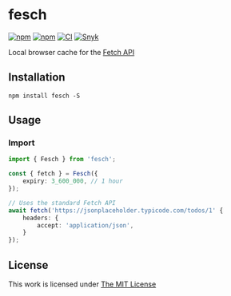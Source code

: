 # fesch

[![npm](https://flat.badgen.net/npm/license/fesch)](https://www.npmjs.org/package/fesch)
[![npm](https://flat.badgen.net/npm/v/fesch)](https://www.npmjs.org/package/fesch)
[![CI](https://img.shields.io/github/workflow/status/idleberg/node-fesch/CI?style=flat-square)](https://github.com/idleberg/node-fesch/actions)
[![Snyk](https://flat.badgen.net/snyk/idleberg/fesch)](https://snyk.io/vuln/npm:fesch)

Local browser cache for the [Fetch API][]

## Installation

`npm install fesch -S`

## Usage

### Import

```ts
import { Fesch } from 'fesch';

const { fetch } = Fesch({
    expiry: 3_600_000, // 1 hour
});

// Uses the standard Fetch API
await fetch('https://jsonplaceholder.typicode.com/todos/1' {
    headers: {
        accept: 'application/json',
    }
});
```

## License

This work is licensed under [The MIT License](LICENSE)

[fetch api]: https://developer.mozilla.org/en-US/docs/Web/API/Fetch_API
